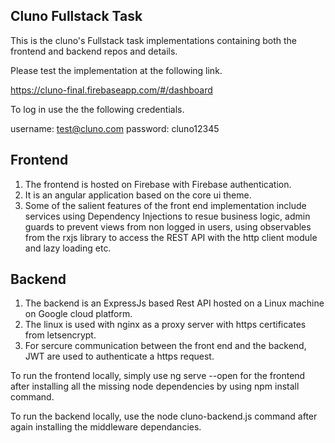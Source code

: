 ## Cluno Fullstack Task 

This is the cluno's Fullstack task implementations containing both the frontend and backend repos and details.

Please test the implementation at the following link.

https://cluno-final.firebaseapp.com/#/dashboard

To log in use the the following credentials.
<br>

username: test@cluno.com
password: cluno12345

## Frontend 

1. The frontend is hosted on Firebase with Firebase authentication. 
2. It is an angular application based on the core ui theme. 
3. Some of the salient features of the front end implementation include services using Dependency Injections to resue business logic, admin guards to prevent views from non logged in users, using observables from the rxjs library to access the REST API with the http client module and lazy loading etc.

## Backend

1. The backend is an ExpressJs based Rest API hosted on a Linux machine on Google cloud platform.
2. The linux is used with nginx as a proxy server with https certificates from letsencrypt.
3. For sercure communication between the front end and the backend, JWT are used to authenticate a https request.

To run the frontend locally, simply use ng serve --open for the frontend after installing all the missing node dependencies by using npm install command.

To run the backend locally, use the node cluno-backend.js command after again installing the middleware dependancies.
